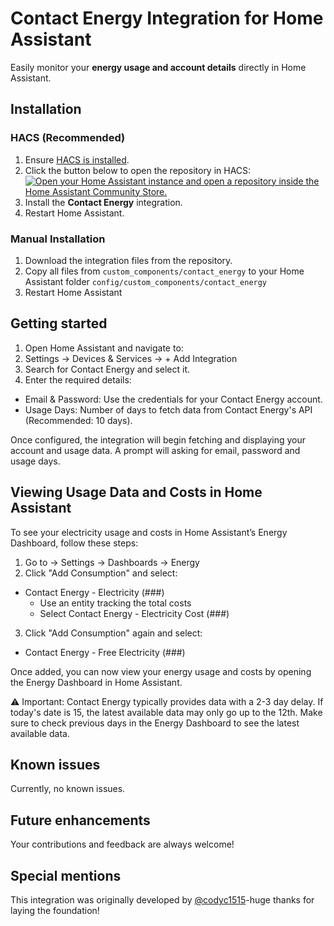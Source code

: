 # **Contact Energy Integration for Home Assistant**  
Easily monitor your **energy usage and account details** directly in Home Assistant.  

## **Installation**  

### **HACS (Recommended)**  
1. Ensure [HACS is installed](https://hacs.xyz/docs/setup/download).  
2. Click the button below to open the repository in HACS:  
   [![Open your Home Assistant instance and open a repository inside the Home Assistant Community Store.](https://my.home-assistant.io/badges/hacs_repository.svg)](https://my.home-assistant.io/redirect/hacs_repository/?owner=notf0und&repository=ha-contact-energy&category=integration)  
3. Install the **Contact Energy** integration.  
4. Restart Home Assistant.  

### **Manual Installation**  
1. Download the integration files from the repository.  
2. Copy all files from `custom_components/contact_energy` to your Home Assistant folder `config/custom_components/contact_energy`
4. Restart Home Assistant


## Getting started
1. Open Home Assistant and navigate to:
2. Settings → Devices & Services → + Add Integration
3. Search for Contact Energy and select it.
4. Enter the required details:
 * Email & Password: Use the credentials for your Contact Energy account.
 * Usage Days: Number of days to fetch data from Contact Energy's API (Recommended: 10 days).

Once configured, the integration will begin fetching and displaying your account and usage data.
A prompt will asking for email, password and usage days. 


## Viewing Usage Data and Costs in Home Assistant
To see your electricity usage and costs in Home Assistant’s Energy Dashboard, follow these steps:

1. Go to → Settings → Dashboards → Energy
2. Click "Add Consumption" and select:
  * Contact Energy - Electricity (###)
    * Use an entity tracking the total costs
    * Select Contact Energy - Electricity Cost (###)
3. Click "Add Consumption" again and select:
 * Contact Energy - Free Electricity (###)

Once added, you can now view your energy usage and costs by opening the Energy Dashboard in Home Assistant.

⚠ Important: Contact Energy typically provides data with a 2-3 day delay. If today's date is 15, the latest available data may only go up to the 12th. Make sure to check previous days in the Energy Dashboard to see the latest available data.

## Known issues
Currently, no known issues.

## Future enhancements
Your contributions and feedback are always welcome!

## Special mentions
This integration was originally developed by [@codyc1515](https://github.com/codyc1515)-huge thanks for laying the foundation!
